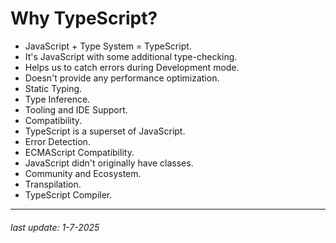 # Why TypeScript?
- JavaScript + Type System = TypeScript.
- It's JavaScript with some additional type-checking.
- Helps us to catch errors during Development mode.
- Doesn't provide any performance optimization.
- Static Typing.
- Type Inference.
- Tooling and IDE Support.
- Compatibility.
- TypeScript is a superset of JavaScript.
- Error Detection.
- ECMAScript Compatibility.
- JavaScript didn't originally have classes.
- Community and Ecosystem.
- Transpilation.
- TypeScript Compiler.
***
###### last update: 1-7-2025